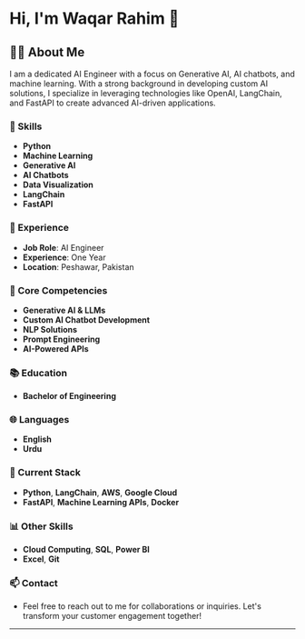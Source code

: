 # Hi, I'm Waqar Rahim 👋

## 👨‍💻 About Me
I am a dedicated AI Engineer with a focus on Generative AI, AI chatbots, and machine learning. With a strong background in developing custom AI solutions, I specialize in leveraging technologies like OpenAI, LangChain, and FastAPI to create advanced AI-driven applications.

### 🔧 Skills
- **Python**
- **Machine Learning**
- **Generative AI**
- **AI Chatbots**
- **Data Visualization**
- **LangChain**
- **FastAPI**

### 💼 Experience
- **Job Role**: AI Engineer
- **Experience**: One Year
- **Location**: Peshawar, Pakistan

### 🌟 Core Competencies
- **Generative AI & LLMs**
- **Custom AI Chatbot Development**
- **NLP Solutions**
- **Prompt Engineering**
- **AI-Powered APIs**

### 📚 Education
- **Bachelor of Engineering**

### 🌐 Languages
- **English**
- **Urdu**

### 🔧 Current Stack
- **Python**, **LangChain**, **AWS**, **Google Cloud**
- **FastAPI**, **Machine Learning APIs**, **Docker**

### 📊 Other Skills
- **Cloud Computing**, **SQL**, **Power BI**
- **Excel**, **Git**

### 📫 Contact
- Feel free to reach out to me for collaborations or inquiries. Let's transform your customer engagement together!

---
